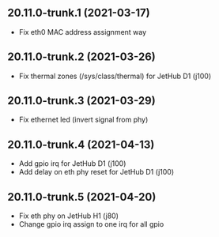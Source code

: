 ## 20.11.0-trunk.1 (2021-03-17)
* Fix eth0 MAC address assignment way

## 20.11.0-trunk.2 (2021-03-26)
* Fix thermal zones (/sys/class/thermal) for JetHub D1 (j100)

## 20.11.0-trunk.3 (2021-03-29)
* Fix ethernet led (invert signal from phy)

## 20.11.0-trunk.4 (2021-04-13)
* Add gpio irq for JetHub D1 (j100)
* Add delay on eth phy reset for JetHub D1 (j100)

## 20.11.0-trunk.5 (2021-04-20)
* Fix eth phy on JetHub H1 (j80)
* Change gpio irq assign to one irq for all gpio
